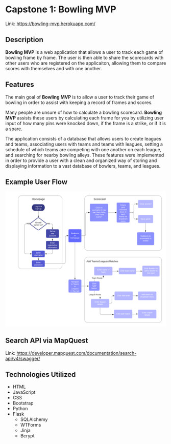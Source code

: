 # Capstone 1: Bowling MVP

Link: https://bowling-mvp.herokuapp.com/

## Description

**Bowling MVP** is a web application that allows a user to track each game of bowling frame by frame. The user is then able to share the scorecards with other users who are registered on the applicaiton, allowing them to compare scores with themselves and with one another.

## Features

The main goal of **Bowling MVP** is to allow a user to track their game of bowling in order to assist with keeping a record of frames and scores.

Many people are unsure of how to calculate a bowling scorecard. **Bowling MVP** assists these users by calculating each frame for you by utilizing user input of how many pins were knocked down, if the frame is a strike, or if it is a spare.

The application consists of a database that allows users to create leagues and teams, associating users with teams and teams with leagues, setting a schedule of which teams are competing with one another on each league, and searching for nearby bowling alleys. These features were implemented in order to provide a user with a clean and organized way of storing and displaying information to a vast database of bowlers, teams, and leagues.

## Example User Flow

![Image of userflow](userflow.png)

## Search API via MapQuest

Link: https://developer.mapquest.com/documentation/search-api/v4/swagger/

## Technologies Utilized

- HTML
- JavaScript
- CSS
- Bootstrap
- Python
- Flask
  - SQLAlchemy
  - WTForms
  - Jinja
  - Bcrypt
